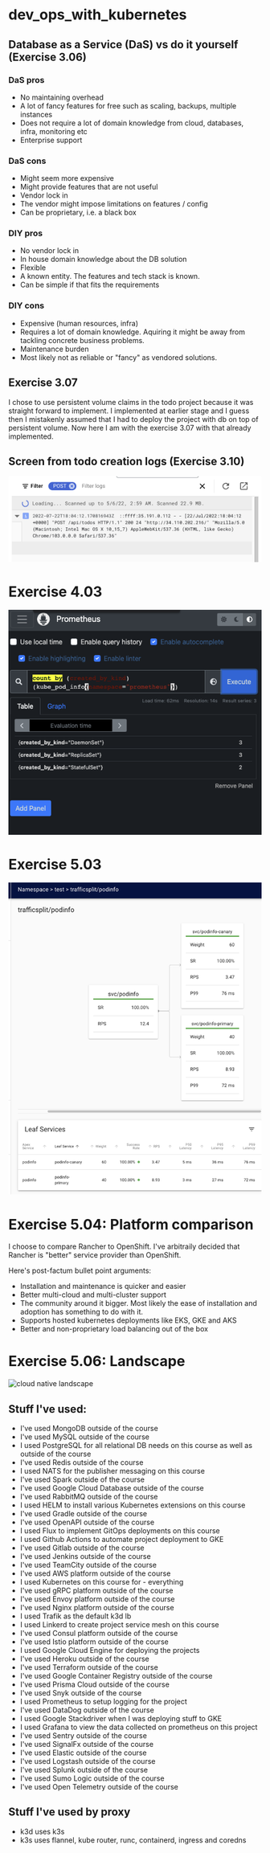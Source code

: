# dev_ops_with_kubernetes

## Database as a Service (DaS) vs do it yourself (Exercise 3.06)

### DaS pros

- No maintaining overhead
- A lot of fancy features for free such as scaling, backups, multiple instances
- Does not require a lot of domain knowledge from cloud, databases, infra, monitoring etc
- Enterprise support

### DaS cons

- Might seem more expensive
- Might provide features that are not useful
- Vendor lock in
- The vendor might impose limitations on features / config
- Can be proprietary, i.e. a black box

### DIY pros

- No vendor lock in
- In house domain knowledge about the DB solution
- Flexible
- A known entity. The features and tech stack is known.
- Can be simple if that fits the requirements

### DIY cons

- Expensive (human resources, infra)
- Requires a lot of domain knowledge. Aquiring it might be away from tackling concrete business problems.
- Maintenance burden
- Most likely not as reliable or "fancy" as vendored solutions.

## Exercise 3.07

I chose to use persistent volume claims in the todo project because it was straight forward to implement. I implemented at earlier stage and I guess then I mistakenly assumed that I had to deploy the project with db on top of persistent volume. Now here I am with the exercise 3.07 with that already implemented.

## Screen from todo creation logs (Exercise 3.10)

![todo post logs image](./todo-post-logs.png)

# Exercise 4.03

![todo post logs image](./graphana-statefulsets.png)

# Exercise 5.03

![todo post logs image](./linkerd-canary-deploy.png)

# Exercise 5.04: Platform comparison

<!--
Choose one service provider such as Rancher and compare it to another such as OpenShift.

Decide arbitrarily which service provider is "better" and argue for it against the other service provider.

For the submission a bullet point list is enough.
-->

I choose to compare Rancher to OpenShift. I've arbitraily decided that Rancher is "better" service provider than OpenShift.

Here's post-factum bullet point arguments:

- Installation and maintenance is quicker and easier
- Better multi-cloud and multi-cluster support
- The community around it bigger. Most likely the ease of installation and adoption has something to do with it.
- Supports hosted kubernetes deployments like EKS, GKE and AKS
- Better and non-proprietary load balancing out of the box

# Exercise 5.06: Landscape

![cloud native landscape](./landscape.png)

## Stuff I've used:

- I've used MongoDB outside of the course
- I've used MySQL outside of the course
- I used PostgreSQL for all relational DB needs on this course as well as outside of the course
- I've used Redis outside of the course
- I used NATS for the publisher messaging on this course
- I've used Spark outside of the course
- I've used Google Cloud Database outside of the course
- I've used RabbitMQ outside of the course
- I used HELM to install various Kubernetes extensions on this course
- I've used Gradle outside of the course
- I've used OpenAPI outside of the course
- I used Flux to implement GitOps deployments on this course
- I used Github Actions to automate project deployment to GKE
- I've used Gitlab outside of the course
- I've used Jenkins outside of the course
- I've used TeamCity outside of the course
- I've used AWS platform outside of the course
- I used Kubernetes on this course for - everything
- I've used gRPC platform outside of the course
- I've used Envoy platform outside of the course
- I've used Nginx platform outside of the course
- I used Trafik as the default k3d lb
- I used Linkerd to create project service mesh on this course
- I've used Consul platform outside of the course
- I've used Istio platform outside of the course
- I used Google Cloud Engine for deploying the projects
- I've used Heroku outside of the course
- I've used Terraform outside of the course
- I've used Google Container Registry outside of the course
- I've used Prisma Cloud outside of the course
- I've used Snyk outside of the course
- I used Prometheus to setup logging for the project
- I've used DataDog outside of the course
- I used Google Stackdriver when I was deploying stuff to GKE
- I used Grafana to view the data collected on prometheus on this project
- I've used Sentry outside of the course
- I've used SignalFx outside of the course
- I've used Elastic outside of the course
- I've used Logstash outside of the course
- I've used Splunk outside of the course
- I've used Sumo Logic outside of the course
- I've used Open Telemetry outside of the course

## Stuff I've used by proxy

- k3d uses k3s
- k3s uses flannel, kube router, runc, containerd, ingress and coredns
